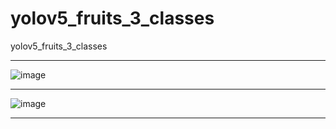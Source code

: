 # yolov5_fruits_3_classes
yolov5_fruits_3_classes
_______________________________________________
![image](https://github.com/AUBAI-ALKHABBAZ/yolov5_fruits_3_classes/assets/102236043/c0437a8c-c322-48fd-8519-9f467d49d74d)
_______________________________________________
![image](https://github.com/AUBAI-ALKHABBAZ/yolov5_fruits_3_classes/assets/102236043/c7174a1a-e234-4136-9667-1529f929f94f)
_______________________________________________
